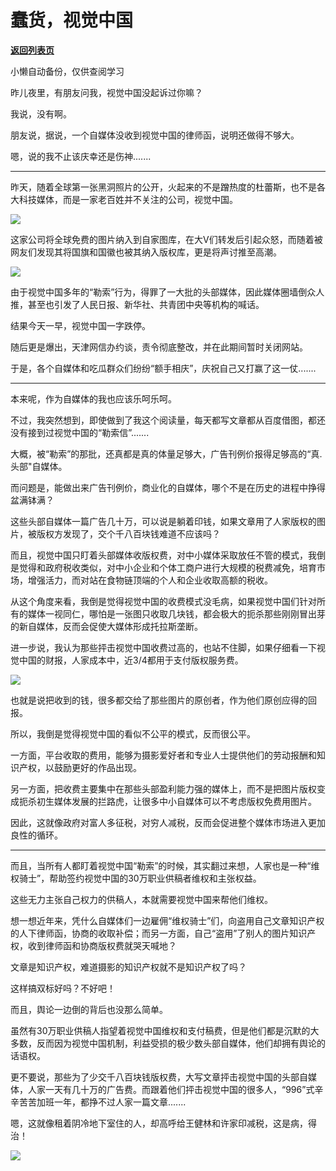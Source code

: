 # 蠢货，视觉中国

[**返回列表页**](/gzh/政事堂2019)

小懒自动备份，仅供查阅学习

  

昨儿夜里，有朋友问我，视觉中国没起诉过你嘛？  

  

我说，没有啊。  

  

朋友说，据说，一个自媒体没收到视觉中国的律师函，说明还做得不够大。

  

嗯，说的我不止该庆幸还是伤神.......

  

  

* * *

  

昨天，随着全球第一张黑洞照片的公开，火起来的不是蹭热度的杜蕾斯，也不是各大科技媒体，而是一家老百姓并不关注的公司，视觉中国。  

  

![](https://mmbiz.qpic.cn/mmbiz_jpg/rxhS23yu8cO2Aibaciarn4s8M6HiawaRqqibcWmD5GeOsjz0eibdMM4MYSjXFoyRcPwIib5ia1tazPe1TxtfOMA6wVIPQ/640?wx_fmt=jpeg)

  

这家公司将全球免费的图片纳入到自家图库，在大V们转发后引起众怒，而随着被网友们发现其将国旗和国徽也被其纳入版权库，更是将声讨推至高潮。

  

![](https://mmbiz.qpic.cn/mmbiz_jpg/rxhS23yu8cO2Aibaciarn4s8M6HiawaRqqibXcRt6ia5PBtLy9ick7ic5yhUnjI3vMtGoibhSj89mtmrG0hCgNK9wiasEEg/640?wx_fmt=jpeg)

  

由于视觉中国多年的“勒索”行为，得罪了一大批的头部媒体，因此媒体圈墙倒众人推，甚至也引发了人民日报、新华社、共青团中央等机构的喊话。

  

结果今天一早，视觉中国一字跌停。

  

随后更是爆出，天津网信办约谈，责令彻底整改，并在此期间暂时关闭网站。

  

于是，各个自媒体和吃瓜群众们纷纷“额手相庆”，庆祝自己又打赢了这一仗.......  

  

  

* * *

  

  

本来呢，作为自媒体的我也应该乐呵乐呵。  

  

不过，我突然想到，即使做到了我这个阅读量，每天都写文章都从百度借图，都还没有接到过视觉中国的“勒索信”.......

  

  

  

大概，被“勒索”的那批，还真都是真的体量足够大，广告刊例价报得足够高的“真.头部"自媒体。  

  

而问题是，能做出来广告刊例价，商业化的自媒体，哪个不是在历史的进程中挣得盆满钵满？

  

这些头部自媒体一篇广告几十万，可以说是躺着印钱，如果文章用了人家版权的图片，被版权方发现了，交个千八百块钱难道不应该吗？

  

而且，视觉中国只盯着头部媒体收版权费，对中小媒体采取放任不管的模式，我倒是觉得和政府税收类似，对中小企业和个体工商户进行大规模的税费减免，培育市场，增强活力，而对站在食物链顶端的个人和企业收取高额的税收。

  

从这个角度来看，我倒是觉得视觉中国的收费模式没毛病，如果视觉中国们针对所有的媒体一视同仁，哪怕是一张图只收取几块钱，都会极大的扼杀那些刚刚冒出芽的新自媒体，反而会促使大媒体形成托拉斯垄断。

  

  

进一步说，我认为那些抨击视觉中国收费过高的，也站不住脚，如果仔细看一下视觉中国的财报，人家成本中，近3/4都用于支付版权服务费。

  

![](https://mmbiz.qpic.cn/mmbiz_png/rxhS23yu8cO2Aibaciarn4s8M6HiawaRqqibhmVDYBDGOxVrFE7pA5IDibCasgJ3qBrBstxdpcmjU7kmbvuAZHmvMyg/640?wx_fmt=png)

  

也就是说把收到的钱，很多都交给了那些图片的原创者，作为他们原创应得的回报。

  

所以，我倒是觉得视觉中国的看似不公平的模式，反而很公平。

  

一方面，平台收取的费用，能够为摄影爱好者和专业人士提供他们的劳动报酬和知识产权，以鼓励更好的作品出现。

  

  

  

另一方面，把收费主要集中在那些头部盈利能力强的媒体上，而不是把图片版权变成扼杀初生媒体发展的拦路虎，让很多中小自媒体可以不考虑版权免费用图片。

  

因此，这就像政府对富人多征税，对穷人减税，反而会促进整个媒体市场进入更加良性的循环。  

  

* * *

  

而且，当所有人都盯着视觉中国“勒索”的时候，其实翻过来想，人家也是一种“维权骑士”，帮助签约视觉中国的30万职业供稿者维权和主张权益。  

  

这些无力主张自己权力的供稿人，本就需要视觉中国来帮他们维权。  

  

想一想近年来，凭什么自媒体们一边雇佣“维权骑士”们，向盗用自己文章知识产权的人下律师函，协商的收取补偿；而另一方面，自己“盗用”了别人的图片知识产权，收到律师函和协商版权费就哭天喊地？  

  

文章是知识产权，难道摄影的知识产权就不是知识产权了吗？

  

这样搞双标好吗？不好吧！

  

而且，舆论一边倒的背后也没那么简单。  

  

虽然有30万职业供稿人指望着视觉中国维权和支付稿费，但是他们都是沉默的大多数，反而因为视觉中国机制，利益受损的极少数头部自媒体，他们却拥有舆论的话语权。

  

  

更不要说，那些为了少交千八百块钱版权费，大写文章抨击视觉中国的头部自媒体，人家一天有几十万的广告费。而跟着他们抨击视觉中国的很多人，“996”式辛辛苦苦加班一年，都挣不过人家一篇文章.......

  

嗯，这就像租着阴冷地下室住的人，却高呼给王健林和许家印减税，这是病，得治！

  

![](https://mmbiz.qpic.cn/mmbiz_jpg/rxhS23yu8cMiatPvp0VIcSMibKUkTa4icp7AVT3HXAXydE25AT4ExJ5oTmvpq95aKo2xxu1XaJODX39BQVsSMxlvg/640?wx_fmt=jpeg)

